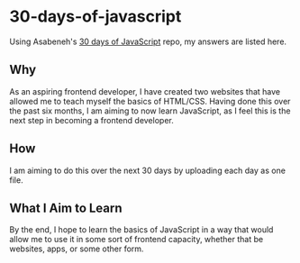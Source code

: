 # 30-days-of-javascript
Using Asabeneh's [30 days of JavaScript](https://github.com/Asabeneh/30-Days-Of-JavaScript) repo, my answers are listed here.

## Why
As an aspiring frontend developer, I have created two websites that have allowed me to
teach myself the basics of HTML/CSS. Having done this over the past six months, I am
aiming to now learn JavaScript, as I feel this is the next step in becoming a 
frontend developer.

## How
I am aiming to do this over the next 30 days by uploading each day as one file.

## What I Aim to Learn
By the end, I hope to learn the basics of JavaScript in a way that would allow me to
use it in some sort of frontend capacity, whether that be websites, apps, or some
other form.
